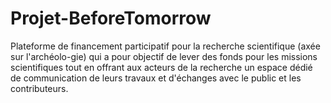# Projet-BeforeTomorrow
Plateforme de financement participatif pour la recherche scientifique (axée sur l'archéolo-gie) qui a pour objectif de lever des fonds pour les missions scientifiques tout en offrant aux acteurs de la recherche un espace dédié de communication de leurs travaux et d'échanges avec le public et les contributeurs.
